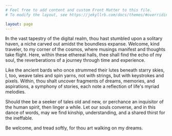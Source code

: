 ```yaml
---
# Feel free to add content and custom Front Matter to this file.
# To modify the layout, see https://jekyllrb.com/docs/themes/#overriding-theme-defaults

layout: page
---
```


**I**n the vast tapestry of the digital realm, thou hast stumbled upon a solitary haven, a niche carved out amidst the boundless expanse. Welcome, kind traveler, to my corner of the cosmos, where musings manifest and thoughts take flight. Here, within these ethereal halls, thee shall find the echo of my soul, the reverberations of a journey through time and experience.

Like the ancient bards who once strummed their lutes beneath starry skies, I, too, weave tales and spin yarns, not with strings, but with keystrokes and pixels. Within, thou shalt uncover fragments of dreams, memories, and aspirations, a symphony of stories, each note a reflection of life's myriad melodies.

Should thee be a seeker of tales old and new, or perchance an inquisitor of the human spirit, then linger a while. Let our souls converse, and in this dance of words, may we find kinship, understanding, and a shared thirst for the ineffable.

Be welcome, and tread softly, for thou art walking on my dreams.